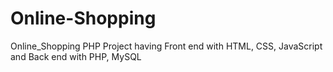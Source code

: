 # Online-Shopping
Online_Shopping PHP Project having Front end with HTML, CSS, JavaScript and Back end with PHP, MySQL
